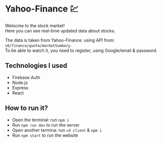# Yahoo-Finance 💹

Welocme to the stock market!</br>
Here you can see real-time updated data about stocks.

The data is taken from Yahoo-Finance: using API from: `v6/finance/quote/marketSummary`.</br>
To be able to watch it, you need to register, using Google/email & password.

## Technologies I used
- Firebase Auth
- Node.js
- Express
- React

## How to run it?
- Open the terminal: run `npm i`
- Run `npm run dev` to run the server
- Open another termina: run `cd client` & `npm i`
- Run `npm start` to run the website



